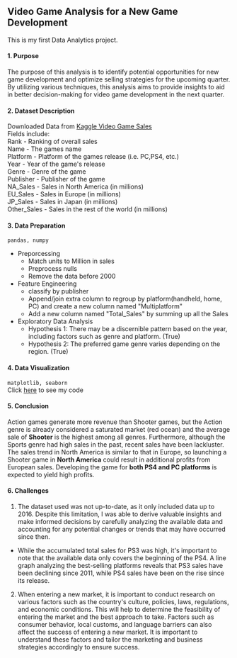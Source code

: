 ## Video Game Analysis for a New Game Development

This is my first Data Analytics project.

#### 1. Purpose
The purpose of this analysis is to identify potential opportunities for new game development and optimize selling strategies for the upcoming quarter. By utilizing various techniques, this analysis aims to provide insights to aid in better decision-making for video game development in the next quarter.

#### 2. Dataset Description
Downloaded Data from [Kaggle Video Game Sales](https://www.kaggle.com/datasets/gregorut/videogamesales) <br>
Fields include: <br>
Rank - Ranking of overall sales <br>
Name - The games name <br>
Platform - Platform of the games release (i.e. PC,PS4, etc.) <br>
Year - Year of the game's release <br>
Genre - Genre of the game <br>
Publisher - Publisher of the game <br>
NA_Sales - Sales in North America (in millions) <br>
EU_Sales - Sales in Europe (in millions) <br>
JP_Sales - Sales in Japan (in millions) <br>
Other_Sales - Sales in the rest of the world (in millions) <br>

#### 3. Data Preparation
```pandas, numpy```
- Preporcessing
  - Match units to Million in sales
  - Preprocess nulls
  - Remove the data before 2000
- Feature Engineering
  - classify by publisher
  - Append/join extra column to regroup by platform(handheld, home, PC) and create a new column named "Multiplatform"
  - Add a new column named "Total_Sales" by summing up all the Sales
- Exploratory Data Analysis
  - Hypothesis 1: There may be a discernible pattern based on the year, including factors such as genre and platform. (True)
  - Hypothesis 2: The preferred game genre varies depending on the region. (True)

#### 4. Data Visualization
```matplotlib, seaborn```<br>
Click [here](https://github.com/jennlee0102/DS_Project1/blob/main/Video_Game_Analysis.ipynb) to see my code

#### 5. Conclusion
Action games generate more revenue than Shooter games, but the Action genre is already considered a saturated market (red ocean) and the average sale of **Shooter** is the highest among all genres. Furthermore, although the Sports genre had high sales in the past, recent sales have been lackluster. The sales trend in North America is similar to that in Europe, so launching a Shooter game in **North America** could result in additional profits from European sales. Developing the game for **both PS4 and PC platforms** is expected to yield high profits.

#### 6. Challenges
1. The dataset used was not up-to-date, as it only included data up to 2016. Despite this limitation, I was able to derive valuable insights and make informed decisions by carefully analyzing the available data and accounting for any potential changes or trends that may have occurred since then.
- While the accumulated total sales for PS3 was high, it's important to note that the available data only covers the beginning of the PS4. A line graph analyzing the best-selling platforms reveals that PS3 sales have been declining since 2011, while PS4 sales have been on the rise since its release.

2. When entering a new market, it is important to conduct research on various factors such as the country's culture, policies, laws, regulations, and economic conditions. This will help to determine the feasibility of entering the market and the best approach to take. Factors such as consumer behavior, local customs, and language barriers can also affect the success of entering a new market. It is important to understand these factors and tailor the marketing and business strategies accordingly to ensure success.
